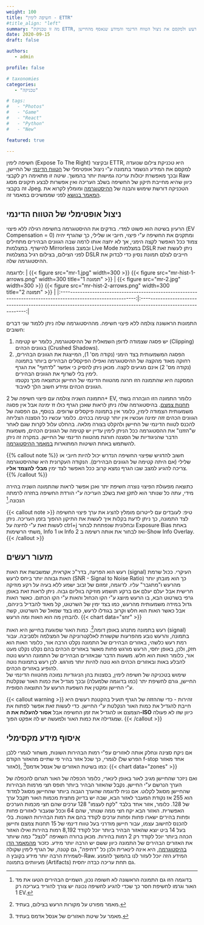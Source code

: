```yaml
---
weight: 100
title: "חשיפה לימין - ETTR"
#title_align: "left"
summary: "מה זו טכניקת ETTR, למה היא עובדת וכיצד להשתמש בה כדי להקטין רעש ולמקסם את ניצול הטווח הדינמי והמידע שנאסף מהחיישן"
date: 2020-09-15
draft: false

authors: 
   - admin

profile: false

# taxonomies
categories: 
   - "טכניקה"

# tags:
#   - "Photos"
#   - "Game"
#   - "React"
#   - "Python"
#   - "New"

featured: true

---
```


חשיפה לימין (Expose To The Right) ובקיצור ETTR, היא טכניקת צילום שנועדה למקסם את המידע הנשמר בתמונה ע"י ניצול
אופטימלי של [הטווח הדינמי](#טווח-דינמי---dynamic-range) של החיישן, ובכך מאפשרת יכולות עריכה גמישות יותר בהמשך.
 שיטה זו מתאימה רק לקבצי Raw כיוון שהיא מחייבת תיקון של החשיפה בשלב העריכה ואין אפשרות לבצע תיקונים מסוג זה בקבצי Jpeg. 
הטכניקה דורשת שימוש והבנה של [ההיסטוגרמה](/post/histogram/) ומומלץ לקרוא את [המאמר בנושא](/post/histogram/) לפני שממשיכים במאמר זה.

## ניצול אופטימלי של הטווח הדינמי
הרעיון בשיטה הוא פשוט למדי. בודקים את ההיסטוגרמה בחשיפה רגילה ללא פיצוי (EV Compensation = 0) ומתקנים את החשיפה ע"י פיצוי, חיובי או שלילי,
כך שהגרף יהיה צמוד ככל האפשר לקצה הימני, אך לא יחצה אותו לרמה שבה הגוונים הבהירים מתחילים להישרף. במצלמות Mirrorless 
ובמצב Live Mode במצלמות DSLR ניתן לעשות זאת לפני הצילום, בצילום רגיל במצלמות DSLR חייבים לצלם תמונת נסיון כדי לבדוק את ההיסטוגרמה שלה. 

לדוגמה:
 | {{< figure src="mr-1.jpg" width=300 >}} {{< figure src="mr-hist-1-arrows.png" width=300 title="תמונה 1" >}}	|	{{< figure src="mr-2.jpg" width=300 >}} {{< figure src="mr-hist-2-arrows.png" width=300 title="תמונה 2" >}}	|
|:-------------------------------------------------------------------------------------------------------------:|:-------------------------------------------------------------------------------------------------------------:|

התמונות הראשונה צולמה ללא פיצוי חשיפה. מההיסטוגרמה שלה ניתן ללמוד שני דברים חשובים:
1. יש פסגה שצמודה לדופן השמאלית של ההיסטוגרמה, כלומר יש קטימה (Clipping) בגוונים הכהים (Crushed Shadows).
2. הפסגה המשמעותית בצד הימני (נקודה מס' 1), המייצגת את הגוונים הבהירים, רחוקה מאוד מהקצה של ההיסטוגרמה ואפילו הפיקסלים
   הבהירים ביותר בתמונה (נקודה מס' 2) אינם מגיעים לקצה. מכאן ניתן להסיק כי אפשר "לדחוף" את הגרף לימין בלי לשרוף את הגוונים הבהירים.  
   המסקנה היא שהתמונה הזו חרגה מהטווח הדינמי של החיישן וכתוצאה מכך נקטמו הגוונים הכהים ומידע חשוב הלך לאיבוד.  
  
התמונה השניה צולמה עם פיצוי חשיפה של 2+ EV, כלומר התמונה הזו הובהרה בשתי [תחנות צמצם](/dictionary/#תחנות-צמצם-ומספרי-צמצם---f-stops-and-f-numbers).
בהיסטוגרמה שלה ניתן לראות שאכן הגרף כולו זז ימינה אבל אין פסגה משמעותית הצמודה לימין, כלומר אין בתמונה פיקסלים שרופים. בנוסף, גם הפסגה של הגוונים
הכהים זזה ימינה ועכשיו אין יותר קטימה בכהים. כלומר עכשיו כל הסצנה הצליחה להכנס לטווח הדינמי של החיישן ולהקלט בצורה מלאה.
בהחלט עלול לקרות שגם לאחר ש"הזזנו" את ההסטוגרמה ככל הניתן לימין עדיין יש קטימה של הגוונים הכהים, משמעות הדבר שהניגודיות של הסצנה חורגת מהטווח הדינמי של החיישן.
במקרה זה ניתן להשתמש באחת השיטות המתוארות [במאמר ההיסטוגרמה](/post/histogram/#dybamic_range_exceeded).

{{% callout note %}}
חשוב להדגיש שפיצוי החשיפה הנדרש יכול להיות חיובי או שלילי (אם היתה קטימה של הגוונים הבהירים).
הנקודה העקרונית היא שההיסטוגרמה צריכה להגיע למצב שבו הגרף נמצא קרוב ככל האפשר לצד ימין **מבלי להצמד אליו**.  
{{% /callout %}}

כתוצאה מפעולת הפיצוי נוצרה חשיפת יתר ואכן אפשר לראות שהתמונה השניה בהירה מידי, עתה כל שנותר הוא לתקן זאת בשלב העריכה ע"י הורדת החשיפה בחזרה לרמתה הנכונה.[^1] 

{{< callout note >}}
טיפ: לעובדים עם לייטרום מומלץ להציג את ערך פיצוי החשיפה לצד התמונה, כך ניתן לדעת בקלות איך לעשות את התיקון ההפוך בזמן העריכה.
ניתן לעשות זאת ע"י לחיצה על ctrl+j ובחלונית שנפתחת לבחור Exposure Bias באחת משתי הרשימות, Info 1  או Info 2 ואז לבחור את אותה רשימה ב-Show Info Overlay.
{{< /callout >}}

## מזעור רעשים
רעש הוא הפרעה, בדר"כ אקראית, שמשבשת את האות (signal) העיקרי. ככול שרמת האות גבוהה יותר ביחס לרעש (SNR - Signal to Noise Ratio)
כך הוא מובחן יותר מהרעש ו"מתגבר" עליו. לדוגמה, זמזום של זבוב ישמע ללא בעיה על רקע מוזיקה חרישית אבל יעלם יעלם אם ברקע תושמע מוזיקה בווליום גבוה.
ניתן לראות זאת באופן גרפי בשרטוט הבא, בו הרעש מיוצג ע"י הקו הכחול והאות ע"י הקו הכתום. כאשר האות גדול במידה משמעותית מהרעש, כמו בצד ימין של השרטוט,
 קל מאוד להבדיל ביניהם, אבל כאשר האות הוא חלש וקרוב בגודלו לרעש, כמו בצד שמאל של השרטוט, קשה להבחין מה הוא האות ומה הרעש.
{{< chart data="snr" >}}

רעש בתמונה מתנהג באופן דומה[^2]. כמות האור שפוגעת בחיישן היא האות (signal) בתמונה, והרעש נובע מהפרעות שקשורת לאלקטרוניקה של המצלמה ולסביבה.
עבור רמת רעש כלשהי, באזורים הבהירים של התמונה נקלט הרבה אור, כלומר האות הוא חזק, ולכן, באופן יחסי, הרעש מורגש פחות מאשר באזורים הכהים 
בהם נקלט נקלט מעט אור, כלומר האות הוא חלש. משעות הדבר שבאזורים הבהירים של התמונה הרעש נוטה להבלע באות ובאזורים הכהים הוא נוטה להיות יותר מורגש.
לכן רעש בתמונות נוטה להופיע באזורים הכהים.  
שימוש בטכניקה של חשיפה לימין, בסצנות בהן הניגודיות נמוכה מהטווח הדינמי של החיישן, גורם לחשיפת יתר (כמו בדוגמה שלמעלה)
ובכך מגדיל את כמות האור שנקלטת ע"י החיישן ומקטין את השפעת הרעש על התוצאה הסופית.

{{< callout warning >}}
זהירות - כדי שההזזה של הגרף תועיל בהקטנת רעשים היא חייבת להגדיל את כמות האור הנקלטת ע"י החיישן. 
כדי לעשות זאת אפשר לפתוח את הצמצם או להגדיל את זמן החשיפה אבל **אסור להעלות את ה-ISO** כיוון שזו לא פעולה שמגדילה את כמות האור ולמעשה יש לה אפקט הפוך. 
{{< /callout >}}

## איסוף מידע מקסימלי
אם ניקח סצינה ונחלק אותה לאזורים עפ"י רמות הבהירות השונות, משחור לגמרי ללבן לגמרי, 
כך שכל אזור בהיר פי שתיים מהאזור הקודם (הפרש של f-stop אחד מאזור לאזור),
כמו בשיטת האזורים של אנסל אדמס[^3]:
{{< chart data="zones" >}}

ואם ניזכר שהחיישן מגיב לאור באופן לינארי, כלומר הכפלה של האור תגרום להכפלה של הערך הנרשם ע"י החיישן.
נקבל שהאזור הבהיר ביותר תופס חצי מרמות הבהירות שהחיישן מסוגל לקלוט.
אם נניח לדוגמה שהערך הגבוה ביותר שהחיישן מסוגל למדוד הוא 255 אז נקודת המעבר לאזור הבא, שבה יש בדיוק מחצית מכמות האור תקבל ערך של 128. 
כלומר, אזור אחד בלבד "לקח לעצמו" 128 ערכים שהם חצי מכמות הערכים האפשרית.
האזור הבא יקח חצי ממה שנותר, שהם 64 וככל שנעבור לאזורים פחות ופחות בהירים ישארו פחות ופחות ערכים לקודד בהם את רמות הבהירות השונות.
בלי להכנס לחישוב עצמו, עבור חיישן מודרני בעל טווח דינמי של 15 תחנות צמצם וחיישן בעל 14 ביט יוצא שהאזור הבהיר ביותר יוכל לקודד 8,192 
רמות בהירות ואילו האזור הכהה ביותר יוכל לקודד רק 2 רמות בהירות. מכאן ברורה השאיפה "לנצל" כמה שיותר את האזורים הבהירים של התמונה כיוון ששם יש הרבה יותר מידע.
כזכור [מהמאמר הדן בהיסטוגרמה](/post/histogram/#ההיסטוגרמה-לא-לינארית), היא אינה לינארית ולכן כל "דחיפה", גם קטנה, של הגרף לימין שקולה לשמירת הרבה יותר מידע
בקובץ ה-Raw. המידע הזה יוכל לעזור לנו בהמשך להמנע מעיוותים בתמונה (Artifacts) גם תחת עריכה כבדה יחסית.


[^1]: בדוגמה הזו גם התמונה הראשונה לא חשופה נכון, השמיים הבהירים הטעו את מד האור וגרמו לחשיפת חסר כך שכדי להגיע לחשיפה נכונה יש צורך להוריד בעריכה רק 1 EV.
[^2]: מאמר מפורט על מקורות הרעש בצילום, בעתיד.
[^3]: מאמר על שיטת האזורים של אנסל אדמס בעתיד.
